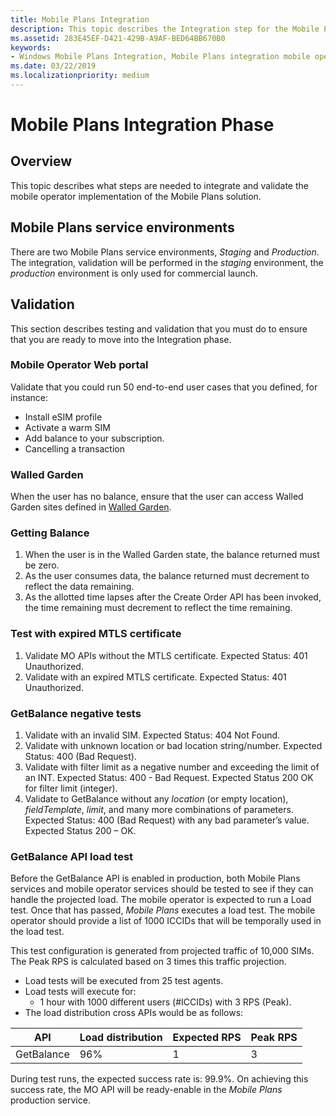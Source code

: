 ```yaml
---
title: Mobile Plans Integration
description: This topic describes the Integration step for the Mobile Plans program.
ms.assetid: 283E45EF-D421-429B-A9AF-BED64BB670B0
keywords:
- Windows Mobile Plans Integration, Mobile Plans integration mobile operators
ms.date: 03/22/2019
ms.localizationpriority: medium
---
```


# Mobile Plans Integration Phase

## Overview

This topic describes what steps are needed to integrate and validate the mobile operator implementation of the Mobile Plans solution.

## Mobile Plans service environments

There are two Mobile Plans service environments, *Staging* and *Production*. The integration, validation will be performed in the *staging* environment, the *production* environment is only used for commercial launch. 

## Validation

This section describes testing and validation that you must do to ensure that you are ready to move into the Integration phase.


### Mobile Operator Web portal 

Validate that you could run 50 end-to-end user cases that you defined, for instance:

- Install eSIM profile
- Activate a warm SIM
- Add balance to your subscription.
- Cancelling a transaction

### Walled Garden

When the user has no balance, ensure that the user can access Walled Garden sites defined in [Walled Garden](mobile-plans-device-experience.md#walled-garden).

### Getting Balance

1. When the user is in the Walled Garden state, the balance returned must be zero.
2. As the user consumes data, the balance returned must decrement to reflect the data remaining.
3. As the allotted time lapses after the Create Order API has been invoked, the time remaining must decrement to reflect the time remaining.

### Test with expired MTLS certificate

1. Validate MO APIs without the MTLS certificate.
Expected Status: 401 Unauthorized.
2. Validate with an expired MTLS certificate.
Expected Status: 401 Unauthorized.

### GetBalance negative tests

1. Validate with an invalid SIM.
Expected Status: 404 Not Found.
2. Validate with unknown location or bad location string/number.
Expected Status: 400 (Bad Request).
3. Validate with filter limit as a negative number and exceeding the limit of an INT.
Expected Status: 400 - Bad Request.
Expected Status 200 OK for filter limit (integer).
4. Validate to GetBalance without any *location* (or empty location), *fieldTemplate*, *limit*, and many more combinations of parameters.
Expected Status: 400 (Bad Request) with any bad parameter’s value.
Expected Status 200 – OK.

### GetBalance API load test

Before the GetBalance API is enabled in production, both Mobile Plans services and mobile operator services should be tested to see if they can handle the projected load. The mobile operator is expected to run a Load test.  Once that has passed, *Mobile Plans* executes a load test. The mobile operator should provide a list of 1000 ICCIDs that will be temporally used in the load test.

This test configuration is generated from projected traffic of 10,000 SIMs. The Peak RPS is calculated based on 3 times this traffic projection.

- Load tests will be executed from 25 test agents.
- Load tests will execute for:
  - 1 hour with 1000 different users (#ICCIDs) with 3 RPS (Peak).
- The load distribution cross APIs would be as follows:

| API | Load distribution | Expected RPS | Peak RPS |
| --- | --- | --- | --- |
| GetBalance | 96% | 1 | 3 |

During test runs, the expected success rate is: 99.9%. On achieving this success rate, the MO API will be ready-enable in the *Mobile Plans* production service.